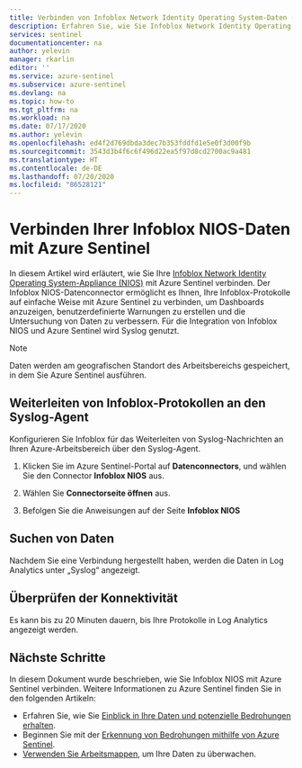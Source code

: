 ```yaml
---
title: Verbinden von Infoblox Network Identity Operating System-Daten (NIOS) mit Azure Sentinel| Microsoft-Dokumentation
description: Erfahren Sie, wie Sie Infoblox Network Identity Operating System-Daten (NIOS) mit Azure Sentinel verbinden.
services: sentinel
documentationcenter: na
author: yelevin
manager: rkarlin
editor: ''
ms.service: azure-sentinel
ms.subservice: azure-sentinel
ms.devlang: na
ms.topic: how-to
ms.tgt_pltfrm: na
ms.workload: na
ms.date: 07/17/2020
ms.author: yelevin
ms.openlocfilehash: ed4f2d769dbda3dec7b353fddfd1e5e0f3d00f9b
ms.sourcegitcommit: 3543d3b4f6c6f496d22ea5f97d8cd2700ac9a481
ms.translationtype: HT
ms.contentlocale: de-DE
ms.lasthandoff: 07/20/2020
ms.locfileid: "86528121"
---
```

# <a name="connect-your-infoblox-nios-to-azure-sentinel"></a>Verbinden Ihrer Infoblox NIOS-Daten mit Azure Sentinel

In diesem Artikel wird erläutert, wie Sie Ihre [Infoblox Network Identity Operating System-Appliance (NIOS)](https://www.infoblox.com/glossary/network-identity-operating-system-nios/) mit Azure Sentinel verbinden. Der Infoblox NIOS-Datenconnector ermöglicht es Ihnen, Ihre Infoblox-Protokolle auf einfache Weise mit Azure Sentinel zu verbinden, um Dashboards anzuzeigen, benutzerdefinierte Warnungen zu erstellen und die Untersuchung von Daten zu verbessern. Für die Integration von Infoblox NIOS und Azure Sentinel wird Syslog genutzt.

> [!NOTE]
> Daten werden am geografischen Standort des Arbeitsbereichs gespeichert, in dem Sie Azure Sentinel ausführen.

## <a name="forward-infoblox-logs-to-the-syslog-agent"></a>Weiterleiten von Infoblox-Protokollen an den Syslog-Agent  

Konfigurieren Sie Infoblox für das Weiterleiten von Syslog-Nachrichten an Ihren Azure-Arbeitsbereich über den Syslog-Agent.

1. Klicken Sie im Azure Sentinel-Portal auf **Datenconnectors**, und wählen Sie den Connector **Infoblox NIOS** aus.

1. Wählen Sie **Connectorseite öffnen** aus.

1. Befolgen Sie die Anweisungen auf der Seite **Infoblox NIOS**

## <a name="find-your-data"></a>Suchen von Daten

Nachdem Sie eine Verbindung hergestellt haben, werden die Daten in Log Analytics unter „Syslog“ angezeigt.

## <a name="validate-connectivity"></a>Überprüfen der Konnektivität

Es kann bis zu 20 Minuten dauern, bis Ihre Protokolle in Log Analytics angezeigt werden. 

## <a name="next-steps"></a>Nächste Schritte

In diesem Dokument wurde beschrieben, wie Sie Infoblox NIOS mit Azure Sentinel verbinden. Weitere Informationen zu Azure Sentinel finden Sie in den folgenden Artikeln:

- Erfahren Sie, wie Sie [Einblick in Ihre Daten und potenzielle Bedrohungen erhalten](quickstart-get-visibility.md).
- Beginnen Sie mit der [Erkennung von Bedrohungen mithilfe von Azure Sentinel](tutorial-detect-threats-built-in.md).
- [Verwenden Sie Arbeitsmappen](tutorial-monitor-your-data.md), um Ihre Daten zu überwachen.